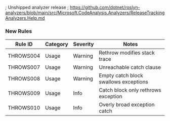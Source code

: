 ; Unshipped analyzer release
; https://github.com/dotnet/roslyn-analyzers/blob/main/src/Microsoft.CodeAnalysis.Analyzers/ReleaseTrackingAnalyzers.Help.md

### New Rules

Rule ID | Category | Severity | Notes
--------|----------|----------|-------
THROWS004 | Usage | Warning | Rethrow modifies stack trace
THROWS007 | Usage | Warning | Unreachable catch clause
THROWS008 | Usage | Warning | Empty catch block swallows exceptions
THROWS009 | Usage | Info | Catch block only rethrows exception
THROWS010 | Usage | Info | Overly broad exception catch
